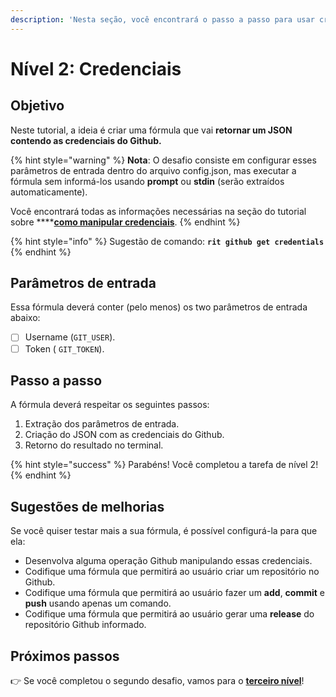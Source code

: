 ```yaml
---
description: 'Nesta seção, você encontrará o passo a passo para usar credenciais no Ritchie.'
---
```


# Nível 2: Credenciais

## Objetivo

Neste tutorial, a ideia é criar uma fórmula que vai **retornar um JSON contendo as credenciais do Github.**

{% hint style="warning" %}
**Nota**: O desafio consiste em configurar esses parâmetros de entrada dentro do arquivo config.json, mas executar a fórmula sem informá-los usando **prompt** ou **stdin** \(serão extraídos automaticamente\).

Você encontrará todas as informações necessárias na seção do tutorial sobre ****[**como manipular credenciais**](https://docs.ritchiecli.io/v/v2.0-pt/tutoriais/lista-de-comandos).
{% endhint %}

{% hint style="info" %}
Sugestão de comando: **`rit github get credentials`**
{% endhint %}

## Parâmetros de entrada

Essa fórmula deverá conter \(pelo menos\) os two parâmetros de entrada abaixo:

* [ ] Username \(`GIT_USER`\). 
* [ ] Token \( `GIT_TOKEN`\).

## Passo a passo

A fórmula deverá respeitar os seguintes passos:

1. Extração dos parâmetros de entrada. 
2. Criação do JSON com as credenciais do Github. 
3. Retorno do resultado no terminal.

{% hint style="success" %}
Parabéns! Você completou a tarefa de nível 2!
{% endhint %}

## Sugestões de melhorias

Se você quiser testar mais a sua fórmula, é possível configurá-la para que ela:

* Desenvolva alguma operação Github manipulando essas credenciais. 
* Codifique uma fórmula que permitirá ao usuário criar um repositório no Github. 
* Codifique uma fórmula que permitirá ao usuário fazer um **add**, **commit** e **push** usando apenas um comando. 
* Codifique uma fórmula que permitirá ao usuário gerar uma **release** do repositório Github informado.

## Próximos passos 

👉 Se você completou o segundo desafio, vamos para o [**terceiro nível**](nivel-4.md)!

